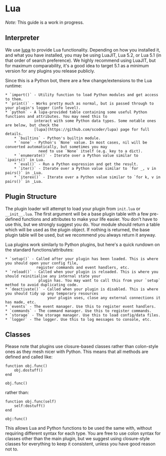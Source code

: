 Lua
===

*Note:* This guide is a work in progress.

Interpreter
-----------

We use [lupa](https://github.com/scoder/lupa) to provide Lua functionality. Depending on how you installed it, and
what you have installed, you may be using LuaJIT, Lua 5.2, or Lua 5.1 (in that order of search preference). We highly
recommend using LuaJIT, but for maximum comparability, it's a good idea to target 5.1 as a minimum version for any
plugins you release publicly.

Since this is a Python bot, there are a few change/extensions to the Lua runtime:

    * `import()` - Utility function to load Python modules and get access to them.
    * `print()` - Works pretty much as normal, but is passed through to your plugin's logger (info level).
    * `python` - A lupa-provided table containing some useful Python functions and attributes. You may need this to
                 interact with some Python data types. Some notable ones are below, but check the
                 [lupa](https://github.com/scoder/lupa) page for full details.
        * `builtins` - Python's builtin module.
        * `none` - Python's `None` value. In most cases, nil will be converted automatically, but sometimes you may
                   need to use `None` itself (e.g. key to a dict).
        * `enumerate()` - Iterate over a Python value similar to `ipairs()` in Lua.
        * `eval()` - Run a Python expression and get the result.
        * `iter()` - Iterate over a Python value similar to `for _, v in pairs()` in _Lua.
        * `iterex()` - Iterate over a Python value similar to `for k, v in pairs()` in _Lua.


Plugin Structure
----------------

The plugin loader will attempt to load your plugin from `init.lua` or `__init__.lua`. The first argument will be
a base plugin table with a few pre-defined functions and attributes to make your life easier. You don't have to
use this, but we strongly suggest you do. Your module should return a table which will be used as the plugin object.
If nothing is returned, the base plugin table will be used, but we recommend you always return it anyway.

Lua plugins work similarly to Python plugins, but here's a quick rundown on the standard functions/attributes:

    * `setup()` - Called after your plugin has been loaded. This is where you should open your config file,
                  register commands and event handlers, etc.
    * `reload()` - Called when your plugin is reloaded. This is where you should reinitialise any internal state your
                   plugin has. You may want to call this from your `setup` method to avoid duplicating code.
    * `deactivate()` - Called when your plugin is disabled. This is where you should tidy up any temporary resources
                       your plugin uses, close any external connections it has made, etc.
    * `events` - The event manager. Use this to register event handlers.
    * `commands` - The command manager. Use this to register commands.
    * `storage` - The storage manager. Use this to load config/data files.
    * `logger` - The logger. Use this to log messages to console, etc.


Classes
-------

Please note that plugins use closure-based classes rather than colon-style ones as they mesh nicer with Python.
This means that all methods are defined and called like:

```
function obj.func()
    obj.dostuff()
end

obj.func()
```

rather than:

```
function obj.func(self)
    self:dostuff()
end

obj:func()
```

This allows Lua and Python functions to be used the same with, without requiring different syntax for each type.
You are free to use colon syntax for classes other than the main plugin, but we suggest using closure-style classes
for everything to keep it consistent, unless you have good reason not to.
